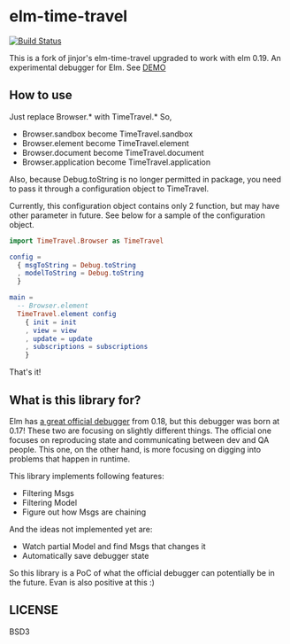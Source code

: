 # elm-time-travel

[![Build Status](https://travis-ci.org/jinjor/elm-time-travel.svg)](https://travis-ci.org/jinjor/elm-time-travel)

This is a fork of jinjor's elm-time-travel upgraded to work with elm 0.19.
An experimental debugger for Elm. See [DEMO](http://jinjor.github.io/elm-time-travel/)

## How to use

Just replace Browser.* with TimeTravel.*
So,
* Browser.sandbox become TimeTravel.sandbox
* Browser.element become TimeTravel.element
* Browser.document become TimeTravel.document
* Browser.application become TimeTravel.application

Also, because Debug.toString is no longer permitted in package, you need to 
pass it through a configuration object to TimeTravel.

Currently, this configuration object contains only 2 function, but may have 
other parameter in future.  See below for a sample of the configuration object.


```elm
import TimeTravel.Browser as TimeTravel

config = 
  { msgToString = Debug.toString
  , modelToString = Debug.toString
  }

main =
  -- Browser.element
  TimeTravel.element config
    { init = init
    , view = view
    , update = update
    , subscriptions = subscriptions
    }
```

That's it!

## What is this library for?

Elm has [a great official debugger](http://elm-lang.org/blog/the-perfect-bug-report) from 0.18, but this debugger was born at 0.17! These two are focusing on slightly different things. The official one focuses on reproducing state and communicating between dev and QA people. This one, on the other hand, is more focusing on digging into problems that happen in runtime.

This library implements following features:

* Filtering Msgs
* Filtering Model
* Figure out how Msgs are chaining

And the ideas not implemented yet are:

* Watch partial Model and find Msgs that changes it
* Automatically save debugger state

So this library is a PoC of what the official debugger can potentially be in the future. Evan is also positive at this :)


## LICENSE

BSD3
